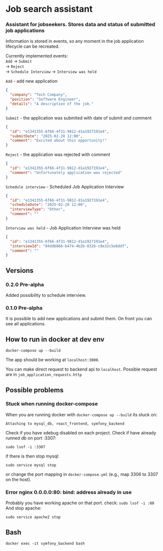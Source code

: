 # Job search assistant

### Assistant for jobseekers. Stores data and status of submitted job applications 

Information is stored in events, so any moment in the job application lifecycle can be recreated.  
  
Currently implemented events:  
` Add ` -> ` Submit `  
-> ` Reject `  
-> ` Schedule Interview ` -> ` Interview was held `

`Add` - add new application  
```json
{  
  "company": "Tech Company",  
  "position": "Software Engineer",  
  "details": "A description of the job."  
}  
```
`Submit` - the application was submited with date of submit and comment  
```json
{  
  "id": "e1341355-6f66-4f31-9812-d1a1927191e4",  
  "submitDate": "2025-02-28 12:00",  
  "comment": "Excited about this opportunity!"  
}  
```

`Reject` - the application was rejected with comment  
```json
{  
  "id": "e1341355-6f66-4f31-9812-d1a1927191e4",  
  "comment": "Unfortunately application was rejected"  
}  
```

`Schedule interview` - Scheduled Job Application Interview  
```json
{
  "id": "e1341355-6f66-4f31-9812-d1a1927191e4",
  "scheduleDate": "2025-02-28 12:00",
  "interviewType": "Other",
  "comment": ""
}  
```

`Interview was held` - Job Application Interview was held
```json
{
  "id": "e1341355-6f66-4f31-9812-d1a1927191e4",
  "interviewId": "84dd6866-b474-4b2b-8326-c8e32c5e8ddf",
  "comment": ""
}
```


## Versions

### 0.2.0 Pre-alpha

Added possibility to schedule interview.

### 0.1.0 Pre-alpha

It is possible to add new applications and submit them. On front you can see all applications.

## How to run in docker at dev env

```
docker-compose up --build
```
The app should be working at `localhost:3000`.   
  
You can make direct request to backend api to `localhost`. Possible request are in `job_application_requests.http` 

## Possible problems

### Stuck when running docker-compose

When you are running docker with `docker-compose up --build` its stuck on:

```
Attaching to mysql_db, react_frontend, symfony_backend
```
Check if you have xdebug disabled on each project.
Check if have already runned db on port :3307:

```
sudo lsof -i :3307
```

if there is then stop mysql:

```
sudo service mysql stop
```

or change the port mapping in `docker-compose.yml` (e.g., map 3306 to 3307 on the host).

### Error nginx 0.0.0.0:80: bind: address already in use

Probably you have working apache on that port. check: `sudo lsof -i :80`
And stop apache:
```
sudo service apache2 stop
```
## Bash

`docker exec -it symfony_backend bash`
